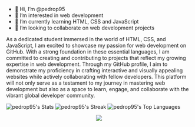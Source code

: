 - 👋 Hi, I’m @pedrop95
- 👀 I’m interested in web development
- 🌱 I’m currently learning HTML, CSS and JavaScript
- 💞️ I’m looking to collaborate on web development projects

As a dedicated student immersed in the world of HTML, CSS, and JavaScript, I am excited to showcase my passion for web development on GitHub. With a strong foundation in these essential languages, I am committed to creating and contributing to projects that reflect my growing expertise in web development. Through my GitHub profile, I aim to demonstrate my proficiency in crafting interactive and visually appealing websites while actively collaborating with fellow developers. This platform will not only serve as a testament to my journey in mastering web development but also as a space to learn, engage, and collaborate with the vibrant global developer community.

![pedrop95's Stats](https://github-readme-stats.vercel.app/api?username=pedrop95&theme=dracula&show_icons=true&hide_border=true&count_private=true)
![pedrop95's Streak](https://github-readme-streak-stats.herokuapp.com/?user=pedrop95&theme=dracula&hide_border=true)
![pedrop95's Top Languages](https://github-readme-stats.vercel.app/api/top-langs/?username=pedrop95&theme=dracula&show_icons=true&hide_border=true&layout=compact)

<p align="center">
  <a href="https://skillicons.dev">
    <img src="https://skillicons.dev/icons?i=html,css,js" />
  </a>
</p>


<!---
pedrop95/pedrop95 is a ✨ special ✨ repository because its `README.md` (this file) appears on your GitHub profile.
You can click the Preview link to take a look at your changes.
--->
